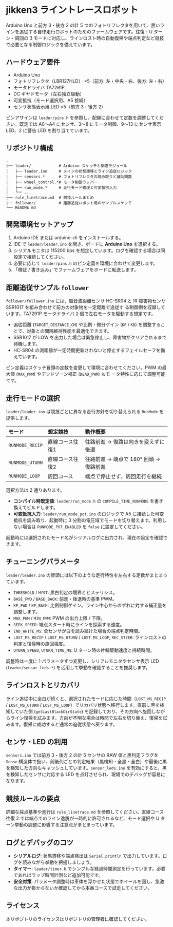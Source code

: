 # jikken3 ライントレースロボット

Arduino Uno と前方 3・後方 2 の計 5 つのフォトリフレクタを用いて、黒いラインを追従する自律走行ロボットのためのファームウェアです。往復・U ターン・周回の 3 モードに対応し、ラインロスト時の自動復帰や端点判定など競技で必要となる制御ロジックを備えています。

## ハードウェア要件
- Arduino Uno
- フォトリフレクタ（LBR127HLD） ×5（前方: 左・中央・右、後方: 左・右）
- モータドライバ TA7291P
- DC ギヤドモータ（左右独立駆動）
- 可変抵抗（モード選択用、A5 接続）
- センサ状態表示用 LED ×5（前方 3・後方 2）

ピンアサインは `leader/pins.h` を参照し、配線に合わせて定数を調整してください。既定では A0〜A4 にセンサ、3〜8 にモータ制御、9〜13 にセンサ表示 LED、2 に警告 LED を割り当てています。

## リポジトリ構成
```
.
├── leader/            # Arduino スケッチと関連モジュール
│   ├── leader.ino     # メインの状態遷移とライン追従ロジック
│   ├── sensors.*      # フォトリフレクタの読み取りと補助関数
│   ├── wheel_control.*# モータ制御ラッパー
│   ├── run_mode.*     # 走行モード管理と可変抵抗入力
│   └── ...
├── rule_linetrace.md  # 競技ルールまとめ
├── follower/          # 距離追従ロボット用のサンプルスケッチ
└── README.md
```

## 開発環境セットアップ
1. Arduino IDE または arduino-cli をインストールする。
2. IDE で `leader/leader.ino` を開き、ボードに **Arduino Uno** を選択する。
3. シリアルモニタは 115200 bps を想定しています。ログを確認する場合は同設定で接続してください。
4. 必要に応じて `leader/pins.h` のピン定義を環境に合わせて変更します。
5. 「検証 / 書き込み」でファームウェアをボードに転送します。

## 距離追従サンプル `follower`

`follower/follower.ino` には、超音波距離センサ HC-SR04 と IR 障害物センサ SSR1017 を組み合わせて前方の対象物を一定距離で追従す
る制御例を収録しています。TA7291P モータドライバ 2 個で左右モータを駆動する想定です。

- 追従距離 (`TARGET_DISTANCE_CM`) や比例・微分ゲイン (`KP` / `KD`) を調整することで、対象との間隔維持性能を最適化できます。
- SSR1017 が LOW を出力した場合は緊急停止し、障害物がクリアされるまで待機します。
- HC-SR04 の測距値が一定時間更新されないと停止するフェイルセーフを備えています。

ピン定義はスケッチ冒頭の定数を変更して環境に合わせてください。PWM の最大値 (`MAX_PWM`) やデッドゾーン補正 (`DEAD_PWM`) もモ
ータ特性に応じて調整可能です。

## 走行モードの選択
`leader/leader.ino` は競技ごとに異なる走行方針を切り替えられる `RunMode` を提供します。

| モード | 想定競技 | 動作概要 |
| :-- | :-- | :-- |
| `RUNMODE_RECIP` | 直線コース往復1 | 往路前進 → 復路は向きを変えずに後退 |
| `RUNMODE_UTURN` | 直線コース往復2 | 往路前進 → 端点で 180° 回頭 → 復路前進 |
| `RUNMODE_LOOP` | 周回コース | 端点で停止せず、周回走行を継続 |

選択方法は 2 通りあります。

- **コンパイル時既定値**: `leader/run_mode.h` の `COMPILE_TIME_RUNMODE` を書き換えてビルドします。
- **可変抵抗入力**: `leader/run_mode_pot.ino` のロジックで A5 に接続した可変抵抗を読み取り、起動時に 3 分割の電圧域でモードを切り替えます。利用しない場合は `RUNMODE_POT_ENABLED` を `false` に設定してください。

起動時には選択されたモード名がシリアルログに出力され、現在の設定を確認できます。

## チューニングパラメータ
`leader/leader.ino` の冒頭には以下のような走行特性を左右する定数がまとまっています。

- `THRESHOLD` / `HYST`: 黒白判定の境界とヒステリシス。
- `BASE_FWD` / `BASE_BACK`: 前進・後退時の基準 PWM。
- `KP_FWD` / `KP_BACK`: 比例制御ゲイン。ライン中心からのずれに対する補正量を調整します。
- `MAX_PWM` / `MIN_PWM`: PWM の出力上限 / 下限。
- `SEEK_SPEED`: 端点スタート時にラインを探索する速度。
- `END_WHITE_MS`: 全センサが白を読み続けた場合の端点判定時間。
- `LOST_MS_RECIP` / `LOST_MS_UTURN` / `LOST_MS_LOOP`, `REC_STEER`: ラインロストの判定と復帰時の旋回強度。
- `UTURN_SPEED`, `UTURN_TIME_MS`: U ターン時の片輪駆動速度と持続時間。

調整時は一度に 1 パラメータずつ変更し、シリアルモニタやセンサ表示 LED (`leader/sensor_leds.*`) を活用して挙動を確認することを推奨します。

## ラインロストとリカバリ
ライン追従中に全白が続くと、選択されたモードに応じた時間（`LOST_MS_RECIP` / `LOST_MS_UTURN` / `LOST_MS_LOOP`）でリカバリ状態へ移行します。直前に黒を検知していた側 (`getLastBlackDirState`) を記録しており、その方向へ旋回しながらライン復帰を試みます。方向が不明な場合は時間で左右を切り替え、復帰を試みます。復帰に成功すると通常の追従状態へ戻ります。

## センサ・LED の利用
`sensors.ino` では前方 3・後方 2 の計 5 センサの RAW 値と黒判定フラグを `Sense` 構造体で扱い、前後列ごとの判定結果（黒検知・全黒・全白）や最後に黒を検知した方向もキャッシュしています。`sensor_leds.ino` を有効にすると、黒を検知したセンサに対応する LED を点灯させられ、現場でのデバッグが容易になります。

## 競技ルールの要点
詳細な採点基準や進行は `rule_linetrace.md` を参照してください。直線コース往復 2 では端点でのライン逸脱が一時的に許可されるなど、モード選択や U ターン挙動の調整に影響する注意点がまとまっています。

## ログとデバッグのコツ
- **シリアルログ**: 状態遷移や端点検出は `Serial.println` で出力しています。ログを読みながら挙動を把握しましょう。
- **タイマー**: `leader/timer.h` でシンプルな経過時間測定を行っています。必要であればラップ時間計測など追加可能です。
- **安全対策**: パラメータ調整時は車体を浮かせた状態でホイールを回し、急激な出力が掛からないか確認してから本番コースで試走してください。

## ライセンス
本リポジトリのライセンスはリポジトリの管理者に確認してください。
